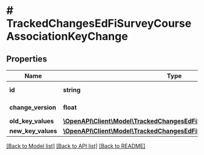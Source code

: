 # # TrackedChangesEdFiSurveyCourseAssociationKeyChange

## Properties

Name | Type | Description | Notes
------------ | ------------- | ------------- | -------------
**id** | **string** | Resource identifier | [optional]
**change_version** | **float** | Change version | [optional]
**old_key_values** | [**\OpenAPI\Client\Model\TrackedChangesEdFiSurveyCourseAssociationKey**](TrackedChangesEdFiSurveyCourseAssociationKey.md) |  | [optional]
**new_key_values** | [**\OpenAPI\Client\Model\TrackedChangesEdFiSurveyCourseAssociationKey**](TrackedChangesEdFiSurveyCourseAssociationKey.md) |  | [optional]

[[Back to Model list]](../../README.md#models) [[Back to API list]](../../README.md#endpoints) [[Back to README]](../../README.md)
